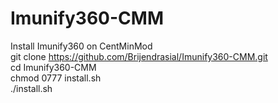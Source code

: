 # Imunify360-CMM <br/>
Install Imunify360 on CentMinMod<br/>
git clone https://github.com/Brijendrasial/Imunify360-CMM.git<br/>
cd Imunify360-CMM<br/>
chmod 0777 install.sh<br/>
./install.sh
